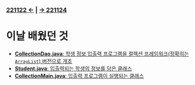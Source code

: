 ﻿#
### [221122 ←](../../221011-221202_JAVA_BASICS/22-11/221122) | [→ 221124](../../221011-221202_JAVA_BASICS/22-11/221124/)

# 이날 배웠던 것

- [**CollectionDao.java**: 학생 정보 입출력 프로그램을 컬렉션 프레임워크(정확히는 `ArrayList`) 버전으로 개조](../../221011-221202_JAVA_BASICS/22-11/221123/javastudy/dao/CollectionDao.java)
- [**Student.java**: 입출력되는 학생의 정보를 담은 클래스](../../221011-221202_JAVA_BASICS/22-11/221123/javastudy/dto/Student.java)
- [**CollectionMain.java**: 입출력 프로그램이 실행되는 클래스](../../221011-221202_JAVA_BASICS/22-11/221123/javastudy/controller/CollectionMain.java)